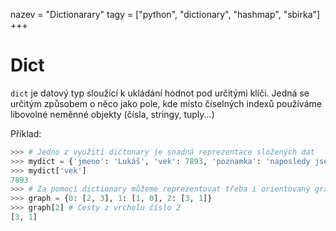 nazev = "Dictionarary"
tagy = ["python", "dictionary", "hashmap", "sbirka"]
+++
# Dict

`dict` je datový typ sloužící k ukládání hodnot pod určitými klíči. Jedná se určitým způsobem o něco jako pole, kde místo číselných indexů používáme libovolné neměnné objekty (čísla, stringy, tuply...)

Příklad:
```python
>>> # Jedno z využití dictonary je snadná reprezentace složených dat
>>> mydict = {'jmeno': 'Lukáš', 'vek': 7893, 'poznamka': 'naposledy jsem to přestal počítat před 7893 lety'}
>>> mydict['vek']
7893
>>> # Za pomocí dictionary můžeme reprezentovat třeba i orientovaný graf.
>>> graph = {0: [2, 3], 1: [1, 0], 2: [3, 1]}
>>> graph[2] # Cesty z vrcholu číslo 2
[3, 1]
```

